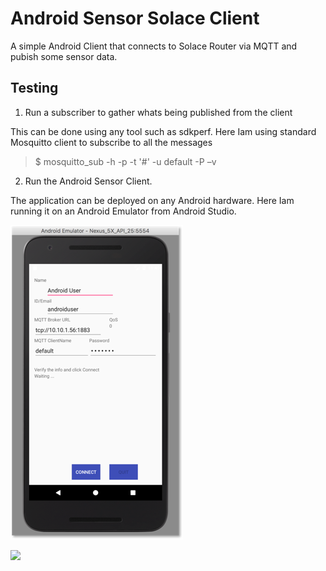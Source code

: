 # Android Sensor Solace Client

A simple Android Client that connects to Solace Router via MQTT and pubish some sensor data.

## Testing
1. Run a subscriber to gather whats being published from the client

This can be done using any tool such as sdkperf. Here Iam using standard Mosquitto client to 
subscribe to all the messages 

> $ mosquitto_sub -h <solace-router-IP>  -p <mqtt-port> -t '#'  -u default -P <password> –v

2. Run the Android Sensor Client.

The application can be deployed on any Android hardware. Here Iam running it on an Android
Emulator from Android Studio.

![](.README_images/96962c43.png)

![](github.com/rnatara/AndroidSimpleSensorClient/blob/master/.README_images/96962c43.png)